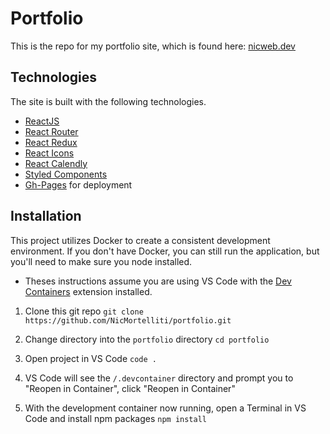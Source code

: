 # Portfolio

This is the repo for my portfolio site, which is found here: [nicweb.dev](https://nicweb.dev)

## Technologies

The site is built with the following technologies.

- [ReactJS](https://react.dev/)
- [React Router](https://reactrouter.com/en/main)
- [React Redux](https://react-redux.js.org/)
- [React Icons](https://react-icons.github.io/react-icons/)
- [React Calendly](https://github.com/tcampb/react-calendly)
- [Styled Components](https://styled-components.com/)
- [Gh-Pages](https://pages.github.com/) for deployment

## Installation

This project utilizes Docker to create a consistent development environment. If you don't have Docker, you can still run the application, but you'll need to make sure you node installed.

- Theses instructions assume you are using VS Code with the [Dev Containers](https://marketplace.visualstudio.com/items?itemName=ms-vscode-remote.remote-containers) extension installed.

1. Clone this git repo
   `git clone https://github.com/NicMortelliti/portfolio.git`

1. Change directory into the `portfolio` directory
   `cd portfolio`

1. Open project in VS Code `code .`

1. VS Code will see the `/.devcontainer` directory and prompt you to "Reopen in Container", click "Reopen in Container"

1. With the development container now running, open a Terminal in VS Code and install npm packages `npm install`
